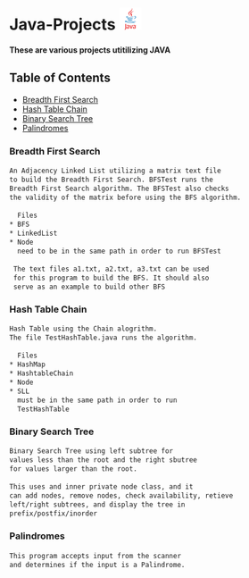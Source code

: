 # Java-Projects <img src="https://github.com/devicons/devicon/blob/master/icons/java/java-original-wordmark.svg" title="java" alt="java" width="40" height="40"/>
#### These are various projects utitilizing JAVA

## Table of Contents
* [Breadth First Search](#breadth-first-search)
* [Hash Table Chain](#hash-table-chain)
* [Binary Search Tree](#binary-search-tree)
* [Palindromes](#palindromes)

### Breadth First Search
```
An Adjacency Linked List utilizing a matrix text file
to build the Breadth First Search. BFSTest runs the 
Breadth First Search algorithm. The BFSTest also checks
the validity of the matrix before using the BFS algorithm.

  Files
* BFS
* LinkedList
* Node
  need to be in the same path in order to run BFSTest
 
 The text files a1.txt, a2.txt, a3.txt can be used
 for this program to build the BFS. It should also 
 serve as an example to build other BFS
```
### Hash Table Chain
```
Hash Table using the Chain alogrithm. 
The file TestHashTable.java runs the algorithm.

  Files
* HashMap
* HashtableChain
* Node
* SLL 
  must be in the same path in order to run 
  TestHashTable
```
### Binary Search Tree
```
Binary Search Tree using left subtree for
values less than the root and the right sbutree
for values larger than the root.

This uses and inner private node class, and it 
can add nodes, remove nodes, check availability, retieve
left/right subtrees, and display the tree in 
prefix/postfix/inorder
```
### Palindromes
```
This program accepts input from the scanner 
and determines if the input is a Palindrome.
```
